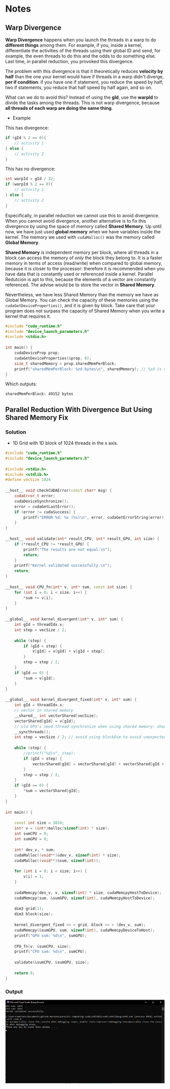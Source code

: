 # Notes

## Warp Divergence

**Warp Divergence** happens when you launch the threads in a warp to do **different things** among them. For example, if you, inside a kernel, differentiate the activities of the threads using their global ID and send, for example, the even threads to do this and the odds to do something else. Last time, in parallel reduction, you provoked this divergence.

The problem with this divergence is that it theoretically reduces **velocity by half** than the one your kernel would have if threads in a warp didn't diverge, **per if condition**: if you have one if statement, you reduce the speed by half; two if statements, you reduce that half speed by half again, and so on.

What can we do to avoid this? Instead of using the **gId**, use the **warpId** to divide the tasks among the threads. This is not warp divergence, because **all threads of each warp are doing the same thing**.

- Example

This has divergence:

```c++
if (gId % 2 == 0){
    // activity 1
} else {
    // activity 2
}
```

This has no divergence:

```c++
int warpId = gId / 32;
if (warpId % 2 == 0){
    // activity 1
} else {
    // activity 2
}
```

Especifically, in parallel reduction we cannot use this to avoid divergence. When you cannot avoid divergence, another alternative is to fix this divergence by using the space of memory called **Shared Memory**. Up until now, we have just used **global memory** when we have variables inside the kernel. The memory we used with `cudaMalloc()` was the memory called **Global Memory**. 

**Shared Memory** is independent memory per block, where all threads in a block can access the memory of *only* the block they belong to. It is a faster memory in terms of access (read/write) when compared to global memory, because it is closer to the processor: therefore it is recommended when you have data that is constantly used or referenced inside a kernel. Parallel Redutcion is apt to this, because the elements of a vector are constantly referenced. The advise would be to store the vector in **Shared Memory**.

Nevertheless, we have less Shared Memory than the memory we have as Global Memory. You can check the capacity of these memories using the `cudaGetDeviceProperties()`, and it is given by block. Take care that your program does not surpass the capacity of Shared Memory when you write a kernel that requires it.

```c++
#include "cuda_runtime.h"
#include "device_launch_parameters.h"
#include <stdio.h>

int main() {
	cudaDeviceProp prop;
	cudaGetDeviceProperties(&prop, 0);
	size_t sharedMemory = prop.sharedMemPerBlock;
	printf("sharedMemPerBlock: %zd bytes\n", sharedMemory); // %zd is used to print size_t values
}
```

Which outputs:

```
sharedMemPerBlock: 49152 bytes
```

## Parallel Reduction With Divergence But Using Shared Memory Fix

### Solution

- 1D Grid with 1D block of 1024 threads in the x axis.

```c++
#include "cuda_runtime.h"
#include "device_launch_parameters.h"

#include <stdio.h>
#include <stdlib.h>
#define vecSize 1024

__host__ void checkCUDAError(const char* msg) {
	cudaError_t error;
	cudaDeviceSynchronize();
	error = cudaGetLastError();
	if (error != cudaSuccess) {
		printf("ERROR %d: %s (%s)\n", error, cudaGetErrorString(error), msg);
	}
}

__host__ void validate(int* result_CPU, int* result_GPU, int size) {
	if (*result_CPU != *result_GPU) {
		printf("The results are not equal.\n");
		return;
	}
	printf("Kernel validated successfully.\n");
	return;
}

__host__ void CPU_fn(int* v, int* sum, const int size) {
	for (int i = 0; i < size; i++) {
		*sum += v[i];
	}
}

__global__ void kernel_divergent(int* v, int* sum) {
	int gId = threadIdx.x;
	int step = vecSize / 2;

	while (step) {
		if (gId < step) {
			v[gId] = v[gId] + v[gId + step];
		}
		step = step / 2;
	}
	if (gId == 0) {
		*sum = v[gId];
	}
}

__global__ void kernel_divergent_fixed(int* v, int* sum) {
	int gId = threadIdx.x;
	// vector in shared memory
	__shared__ int vectorShared[vecSize];
	vectorShared[gId] = v[gId];
	// old GPU's need thread synchronize when using shared memory: shared memory is visible for all blocks
	__syncthreads();
	int step = vecSize / 2; // avoid using blockDim to avoid unexpected behaviours

	while (step) {
		//printf("%d\n", step);
		if (gId < step) {
			vectorShared[gId] = vectorShared[gId] + vectorShared[gId + step];
		}
		step = step / 2;
	}
	if (gId == 0) {
		*sum = vectorShared[gId];
	}
}

int main() {

	const int size = 1024;
	int* v = (int*)malloc(sizeof(int) * size);
	int sumCPU = 0;
	int sumGPU = 0;

	int* dev_v, * sum;
	cudaMalloc((void**)&dev_v, sizeof(int) * size);
	cudaMalloc((void**)&sum, sizeof(int));

	for (int i = 0; i < size; i++) {
		v[i] = 1;
	}

	cudaMemcpy(dev_v, v, sizeof(int) * size, cudaMemcpyHostToDevice);
	cudaMemcpy(sum, &sumGPU, sizeof(int), cudaMemcpyHostToDevice);

	dim3 grid(1);
	dim3 block(size);

	kernel_divergent_fixed << < grid, block >> > (dev_v, sum);
	cudaMemcpy(&sumGPU, sum, sizeof(int), cudaMemcpyDeviceToHost);
	printf("GPU sum: %d\n", sumGPU);

	CPU_fn(v, &sumCPU, size);
	printf("CPU sum: %d\n", sumCPU);

	validate(&sumCPU, &sumGPU, size);

	return 0;
}
```

### Output

![img](https://github.com/the-other-mariana/parallel-computing-cuda/blob/master/11032021/out-ex01.png?raw=true)